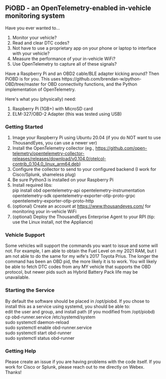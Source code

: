 ## PiOBD - an OpenTelemetry-enabled in-vehicle monitoring system

<p>Have you ever wanted to...
</p>

1. Monitor your vehicle?
2. Read and clear DTC codes?
3. Not have to use a proprietary app on your phone or laptop to interface with your vehicle?
4. Measure the performance of your in-vehicle WiFi?
5. Use OpenTelemetry to capture all of these signals?

<p>Have a Raspberry Pi and an OBD2 cable/BLE adapter kicking around? Then PiOBD is for you. This uses
https://github.com/brendan-w/python-OBD/tree/master for OBD connectivity functions, and the Python
implementation of OpenTelemetry.</p>

Here's what you (physically) need:
1. Raspberry Pi (1GB+) with MicroSD card
2. ELM-327/OBD-2 Adapter (this was tested using USB)

### Getting Started

1. Image your Raspberry Pi using Ubuntu 20.04 (if you do NOT want to use ThousandEyes, you can use a newer ver)
2. Install the OpenTelemetry collector (eg., https://github.com/open-telemetry/opentelemetry-collector-releases/releases/download/v0.104.0/otelcol-contrib_0.104.0_linux_arm64.deb)
3. Configure the collector to send to your configured backend (I work for Cisco/Splunk, shameless plug)
4. Be sure Python3 is installed on your Raspberry Pi
5. Install required libs:<br>
pip install obd opentelemetry-api opentelemetry-instrumentation opentelemetry-sdk opentelemetry-exporter-otlp-proto-grpc opentelemetry-exporter-otlp-proto-http
6. (optional) Create an account at https://www.thousandeyes.com/ for monitoring your in-vehicle WiFi
7. (optional) Deploy the ThousandEyes Enterprise Agent to your RPI (tip: use the Linux install, not the Appliance)

### Vehicle Support
<p>Some vehicles will support the commands you want to issue and some will not. For example, I am able to obtain the Fuel Level on my 2021 RAM,
but I am not able to do the same for my wife's 2017 Toyota Prius. The longer the command has been an OBD pid, the more likely it is to work. You
will likely be able to fetch DTC codes from any MY vehicle that supports the OBD protocol, but newer pids such as Hybrid Battery Pack life may be
unavailable.</p>

### Starting the Service

<p>By default the software should be placed in /opt/piobd. If you chose to install this as a service using systemd, you should be able to:<br>
edit the user and group, and install path (if you modified from /opt/piobd)<br>
cp obd-runner.service /etc/systemd/system<br>
sudo systemctl daemon-reload<br>
sudo systemctl enable obd-runner.service<br>
sudo systemctl start obd-runner<br>
sudo systemctl status obd-runner<br>
</p>

### Getting Help

<p>Please create an issue if you are having problems with the code itself. If you work for Cisco or Splunk, please reach out to me directly
on Webex. Thanks!</p>

